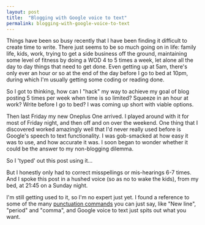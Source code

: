 ```yaml
---
layout: post
title:  "Blogging with Google voice to text"
permalink: blogging-with-google-voice-to-text
---
```


Things have been so busy recently that I have been finding it difficult  to create time to write. There just seems to be so much going on in life: family life, kids, work, trying to get a side business off the ground, maintaining some level of fitness by doing a WOD 4 to 5 times a week, let alone all the day to day things that need to get done. Even getting up at 5am, there's only ever an hour or so at the end of the day before I go to bed at 10pm, during which I'm usually getting some coding or reading done.

So I got to thinking, how can I "hack" my way to achieve my goal of blog posting 5 times per week when time is so limited? Squeeze in an hour at work? Write before I go to bed? I was coming up short with viable options.

Then last Friday my new Oneplus One arrived. I played around with it for most of Friday night, and then off and on over the weekend. One thing that I discovered worked amazingly well that I'd never really used before is Google's speech to text functionality. I was gob-smacked at how easy it was to use, and how accurate it was. I soon began to wonder whether it could be the answer to my non-blogging dilemma.

So I 'typed' out this post using it...

But I honestly only had to correct misspellings or mis-hearings 6-7 times. And I spoke this post in a hushed voice (so as no to wake the kids), from my bed, at 21:45 on a Sunday night.

I'm still getting used to it, so I'm no expert just yet. I found a reference to some of the many [punctuation commands](http://android.stackexchange.com/a/66331) you can just say, like "New line", "period" and "comma", and Google voice to text just spits out what you want.
